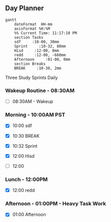 ## Day Planner
```mermaid
gantt
    dateFormat  HH-mm
    axisFormat %H:%M
    %% Current Time: 11:17:10 PM
    section Tasks
    sdf     :10-00, 30mm
    Sprint     :10-32, 88mm
    Hisd     :12-00, 0mm
    redd     :12-00, -660mm
    Afternoon     :01-00, 0mm
    section Breaks
    BREAK     :10-30, 2mm
```

Three Study Sprints Daily 


### Wakeup Routine - 08:30AM
- [ ] 08:30AM - Wakeup


### Morning - 10:00AM PST 
- [x] 10:00 sdf
- [x] 10:30 BREAK
- [x] 10:32 Sprint
- [x] 12:00 Hisd
- [ ] 12:00




### Lunch - 12:00PM
- [x] 12:00 redd


### Afternoon - 01:00PM - Heavy Task Work
- [x] 01:00 Afternoon

